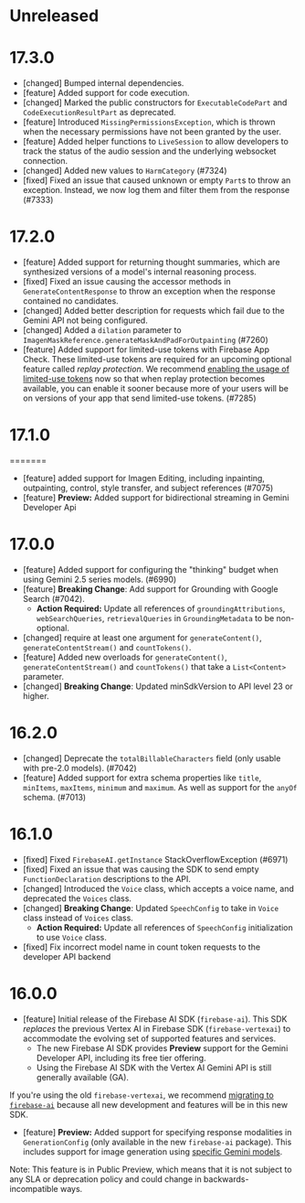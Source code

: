 # Unreleased


# 17.3.0
* [changed] Bumped internal dependencies.
* [feature] Added support for code execution.
* [changed] Marked the public constructors for `ExecutableCodePart` and `CodeExecutionResultPart` as
  deprecated.
* [feature] Introduced `MissingPermissionsException`, which is thrown when the necessary permissions
  have not been granted by the user.
* [feature] Added helper functions to `LiveSession` to allow developers to track the status of the
  audio session and the underlying websocket connection.
* [changed] Added new values to `HarmCategory` (#7324)
* [fixed] Fixed an issue that caused unknown or empty `Part`s to throw an exception. Instead, we now
  log them and filter them from the response (#7333)

# 17.2.0
* [feature] Added support for returning thought summaries, which are synthesized versions of a
  model's internal reasoning process.
* [fixed] Fixed an issue causing the accessor methods in `GenerateContentResponse` to throw an
  exception when the response contained no candidates.
* [changed] Added better description for requests which fail due to the Gemini API not being
  configured.
* [changed] Added a `dilation` parameter to `ImagenMaskReference.generateMaskAndPadForOutpainting`
  (#7260)
* [feature] Added support for limited-use tokens with Firebase App Check. These limited-use tokens
  are required for an upcoming optional feature called _replay protection_. We recommend
  [enabling the usage of limited-use tokens](https://firebase.google.com/docs/ai-logic/app-check)
  now so that when replay protection becomes available, you can enable it sooner because more of
  your users will be on versions of your app that send limited-use tokens. (#7285)

# 17.1.0
=======

* [feature] added support for Imagen Editing, including inpainting, outpainting, control, style
  transfer, and subject references (#7075)
* [feature] **Preview:** Added support for bidirectional streaming in Gemini Developer Api

# 17.0.0
* [feature] Added support for configuring the "thinking" budget when using Gemini 2.5 series models.
  (#6990)
* [feature] **Breaking Change**: Add support for Grounding with Google Search (#7042).
  - **Action Required:** Update all references of `groundingAttributions`, `webSearchQueries`,
    `retrievalQueries` in `GroundingMetadata` to be non-optional.
* [changed] require at least one argument for `generateContent()`, `generateContentStream()` and
  `countTokens()`.
* [feature] Added new overloads for `generateContent()`, `generateContentStream()` and
  `countTokens()` that take a `List<Content>` parameter.
* [changed] **Breaking Change**: Updated minSdkVersion to API level 23 or higher.

# 16.2.0
* [changed] Deprecate the `totalBillableCharacters` field (only usable with pre-2.0 models). (#7042)
* [feature] Added support for extra schema properties like `title`, `minItems`, `maxItems`,
  `minimum` and `maximum`. As well as support for the `anyOf` schema. (#7013)

# 16.1.0
* [fixed] Fixed `FirebaseAI.getInstance` StackOverflowException (#6971)
* [fixed] Fixed an issue that was causing the SDK to send empty `FunctionDeclaration` descriptions
  to the API.
* [changed] Introduced the `Voice` class, which accepts a voice name, and deprecated the `Voices`
  class.
* [changed] **Breaking Change**: Updated `SpeechConfig` to take in `Voice` class instead of `Voices`
  class.
  - **Action Required:** Update all references of `SpeechConfig` initialization to use `Voice`
    class.
* [fixed] Fix incorrect model name in count token requests to the developer API backend

# 16.0.0
* [feature] Initial release of the Firebase AI SDK (`firebase-ai`). This SDK _replaces_ the previous
  Vertex AI in Firebase SDK (`firebase-vertexai`) to accommodate the evolving set of supported
  features and services.
  - The new Firebase AI SDK provides **Preview** support for the Gemini Developer API, including its
    free tier offering.
  - Using the Firebase AI SDK with the Vertex AI Gemini API is still generally available (GA).

If you're using the old `firebase-vertexai`, we recommend
[migrating to `firebase-ai`](/docs/ai-logic/migrate-to-latest-sdk) because all new development and
features will be in this new SDK.
* [feature] **Preview:** Added support for specifying response modalities in `GenerationConfig`
  (only available in the new `firebase-ai` package). This includes support for image generation
  using [specific Gemini models](/docs/vertex-ai/models).

Note: This feature is in Public Preview, which means that it is not subject to any SLA or
deprecation policy and could change in backwards-incompatible ways.

